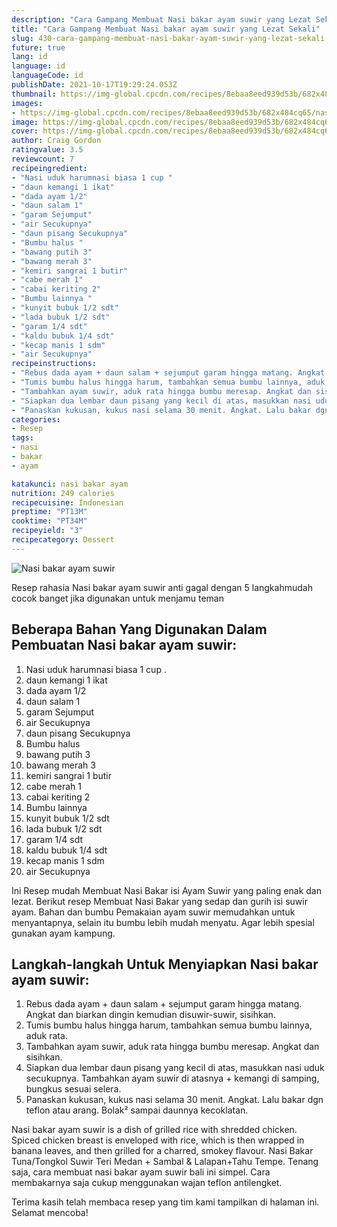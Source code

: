 ```yaml
---
description: "Cara Gampang Membuat Nasi bakar ayam suwir yang Lezat Sekali"
title: "Cara Gampang Membuat Nasi bakar ayam suwir yang Lezat Sekali"
slug: 430-cara-gampang-membuat-nasi-bakar-ayam-suwir-yang-lezat-sekali
future: true
lang: id
language: id
languageCode: id
publishDate: 2021-10-17T19:29:24.053Z 
thumbnail: https://img-global.cpcdn.com/recipes/8ebaa8eed939d53b/682x484cq65/nasi-bakar-ayam-suwir-foto-resep-utama.png
images:
- https://img-global.cpcdn.com/recipes/8ebaa8eed939d53b/682x484cq65/nasi-bakar-ayam-suwir-foto-resep-utama.png
image: https://img-global.cpcdn.com/recipes/8ebaa8eed939d53b/682x484cq65/nasi-bakar-ayam-suwir-foto-resep-utama.png
cover: https://img-global.cpcdn.com/recipes/8ebaa8eed939d53b/682x484cq65/nasi-bakar-ayam-suwir-foto-resep-utama.png
author: Craig Gordon
ratingvalue: 3.5
reviewcount: 7
recipeingredient:
- "Nasi uduk harumnasi biasa 1 cup "
- "daun kemangi 1 ikat"
- "dada ayam 1/2"
- "daun salam 1"
- "garam Sejumput"
- "air Secukupnya"
- "daun pisang Secukupnya"
- "Bumbu halus "
- "bawang putih 3"
- "bawang merah 3"
- "kemiri sangrai 1 butir"
- "cabe merah 1"
- "cabai keriting 2"
- "Bumbu lainnya "
- "kunyit bubuk 1/2 sdt"
- "lada bubuk 1/2 sdt"
- "garam 1/4 sdt"
- "kaldu bubuk 1/4 sdt"
- "kecap manis 1 sdm"
- "air Secukupnya"
recipeinstructions:
- "Rebus dada ayam + daun salam + sejumput garam hingga matang. Angkat dan biarkan dingin kemudian disuwir-suwir, sisihkan."
- "Tumis bumbu halus hingga harum, tambahkan semua bumbu lainnya, aduk rata."
- "Tambahkan ayam suwir, aduk rata hingga bumbu meresap. Angkat dan sisihkan."
- "Siapkan dua lembar daun pisang yang kecil di atas, masukkan nasi uduk secukupnya. Tambahkan ayam suwir di atasnya + kemangi di samping, bungkus sesuai selera."
- "Panaskan kukusan, kukus nasi selama 30 menit. Angkat. Lalu bakar dgn teflon atau arang. Bolak² sampai daunnya kecoklatan."
categories:
- Resep
tags:
- nasi
- bakar
- ayam

katakunci: nasi bakar ayam 
nutrition: 249 calories
recipecuisine: Indonesian
preptime: "PT13M"
cooktime: "PT34M"
recipeyield: "3"
recipecategory: Dessert
---
```



![Nasi bakar ayam suwir](https://img-global.cpcdn.com/recipes/8ebaa8eed939d53b/682x484cq65/nasi-bakar-ayam-suwir-foto-resep-utama.png)

Resep rahasia Nasi bakar ayam suwir  anti gagal dengan 5 langkahmudah cocok banget jika digunakan untuk menjamu teman

<!--inarticleads1-->

## Beberapa Bahan Yang Digunakan Dalam Pembuatan Nasi bakar ayam suwir:

1. Nasi uduk harumnasi biasa 1 cup   . 
1. daun kemangi 1 ikat
1. dada ayam 1/2
1. daun salam 1
1. garam Sejumput
1. air Secukupnya
1. daun pisang Secukupnya
1. Bumbu halus 
1. bawang putih 3
1. bawang merah 3
1. kemiri sangrai 1 butir
1. cabe merah 1
1. cabai keriting 2
1. Bumbu lainnya 
1. kunyit bubuk 1/2 sdt
1. lada bubuk 1/2 sdt
1. garam 1/4 sdt
1. kaldu bubuk 1/4 sdt
1. kecap manis 1 sdm
1. air Secukupnya

Ini Resep mudah Membuat Nasi Bakar isi Ayam Suwir yang paling enak dan lezat. Berikut resep Membuat Nasi Bakar yang sedap dan gurih isi suwir ayam. Bahan dan bumbu  Pemakaian ayam suwir memudahkan untuk menyantapnya, selain itu bumbu lebih mudah menyatu. Agar lebih spesial gunakan ayam kampung. 

<!--inarticleads2-->

## Langkah-langkah Untuk Menyiapkan Nasi bakar ayam suwir:

1. Rebus dada ayam + daun salam + sejumput garam hingga matang. Angkat dan biarkan dingin kemudian disuwir-suwir, sisihkan.
1. Tumis bumbu halus hingga harum, tambahkan semua bumbu lainnya, aduk rata.
1. Tambahkan ayam suwir, aduk rata hingga bumbu meresap. Angkat dan sisihkan.
1. Siapkan dua lembar daun pisang yang kecil di atas, masukkan nasi uduk secukupnya. Tambahkan ayam suwir di atasnya + kemangi di samping, bungkus sesuai selera.
1. Panaskan kukusan, kukus nasi selama 30 menit. Angkat. Lalu bakar dgn teflon atau arang. Bolak² sampai daunnya kecoklatan.


Nasi bakar ayam suwir is a dish of grilled rice with shredded chicken. Spiced chicken breast is enveloped with rice, which is then wrapped in banana leaves, and then grilled for a charred, smokey flavour. Nasi Bakar Tuna/Tongkol Suwir Teri Medan + Sambal &amp; Lalapan+Tahu Tempe. Tenang saja, cara membuat nasi bakar ayam suwir bali ini simpel. Cara membakarnya saja cukup menggunakan wajan teflon antilengket. 

Terima kasih telah membaca resep yang tim kami tampilkan di halaman ini. Selamat mencoba!
